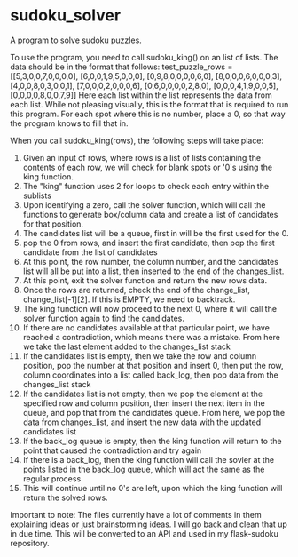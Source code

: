 # sudoku_solver
A program to solve sudoku puzzles.

To use the program, you need to call sudoku_king() on an list of lists. The data should be in the format that follows:
test_puzzle_rows = [[5,3,0,0,7,0,0,0,0],
                    [6,0,0,1,9,5,0,0,0],
                    [0,9,8,0,0,0,0,6,0],
                    [8,0,0,0,6,0,0,0,3],
                    [4,0,0,8,0,3,0,0,1],
                    [7,0,0,0,2,0,0,0,6],
                    [0,6,0,0,0,0,2,8,0],
                    [0,0,0,4,1,9,0,0,5],
                    [0,0,0,0,8,0,0,7,9]]
Here each list within the list represents the data from each list. While not pleasing visually, this is the format that is required to run this program.
For each spot where this is no number, place a 0, so that way the program knows to fill that in.

When you call sudoku_king(rows), the following steps will take place:
1. Given an input of rows, where rows is a list of lists containing the contents of each row, we will check for blank spots or '0's using the king function.
2. The "king" function uses 2 for loops to check each entry within the sublists
3. Upon identifying a zero, call the solver function, which will call the functions to generate box/column data and create a list of candidates for that position.
4. The candidates list will be a queue, first in will be the first used for the 0.
5. pop the 0 from rows, and insert the first candidate, then pop the first candidate from the list of candidates
5. At this point, the row number, the column number, and the candidates list will all be put into a list, then inserted to the end of the changes_list.
6. At this point, exit the solver function and return the new rows data.
7. Once the rows are returned, check the end of the change_list, change_list[-1][2]. If this is EMPTY, we need to backtrack.
8. The king function will now proceed to the next 0, where it will call the solver function again to find the candidates.
9. If there are no candidates available at that particular point, we have reached a contradiction, which means there was a mistake. From here we take the last element added to the changes_list stack
10. If the candidates list is empty, then we take the row and column position, pop the number at that position and insert 0, then put the row, column coordinates into a list called back_log, then pop data from the changes_list stack
11. If the candidates list is not empty, then we pop the element at the specified row and column position, then insert the next item in the queue, and pop that from the candidates queue. From here, we pop the data from changes_list, and insert the new data with the updated candidates list
12. If the back_log queue is empty, then the king function will return to the point that caused the contradiction and try again
13. If there is a back_log, then the king function will call the sovler at the points listed in the back_log queue, which will act the same as the regular process
14. This will continue until no 0's are left, upon which the king function will return the solved rows.

Important to note: The files currently have a lot of comments in them explaining ideas or just brainstorming ideas. I will go back and clean that up in due time. This will be converted to an API and used in my flask-sudoku repository.
